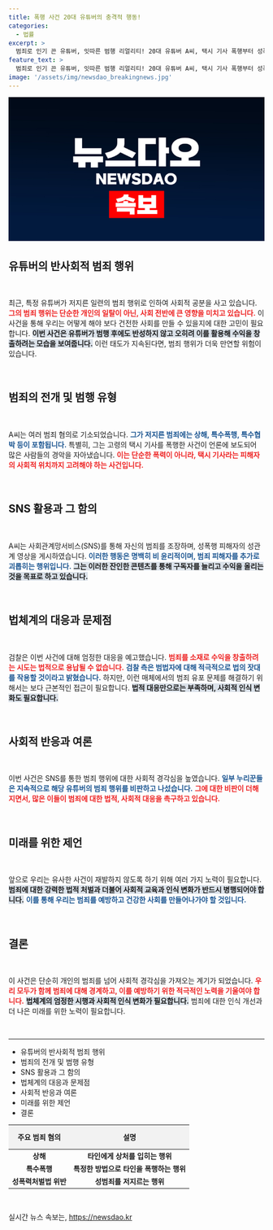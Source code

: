 ```yaml
---
title: 폭행 사건 20대 유튜버의 충격적 행동!
categories:
  - 법률
excerpt: >
  범죄로 인기 끈 유튜버, 잇따른 범행 리얼리티! 20대 유튜버 A씨, 택시 기사 폭행부터 성폭력까지 법정에 서다. 수익을 위해 범죄를 유희화한 그의 충격적인 행보와 법의 칼날이 마침내 내려질까?
feature_text: >
  범죄로 인기 끈 유튜버, 잇따른 범행 리얼리티! 20대 유튜버 A씨, 택시 기사 폭행부터 성폭력까지 법정에 서다. 수익을 위해 범죄를 유희화한 그의 충격적인 행보와 법의 칼날이 마침내 내려질까?
image: '/assets/img/newsdao_breakingnews.jpg'
---
```


<p><img src="/assets/img/newsdao_breakingnews.jpg" alt="cryptoinkorea 속보" /></p>

<h2 data-ke-size="size26">유튜버의 반사회적 범죄 행위</h2>

<p data-ke-size="size16">&nbsp;</p>

<p>최근, 특정 유튜버가 저지른 일련의 범죄 행위로 인하여 사회적 공분을 사고 있습니다. <b><span style="color: #ee2323;">그의 범죄 행위는 단순한 개인의 일탈이 아닌, 사회 전반에 큰 영향을 미치고 있습니다.</span></b> 이 사건을 통해 우리는 어떻게 해야 보다 건전한 사회를 만들 수 있을지에 대한 고민이 필요합니다. <b><span style="background-color: #21538527;">이번 사건은 유튜버가 범행 후에도 반성하지 않고 오히려 이를 활용해 수익을 창출하려는 모습을 보여줍니다.</span></b> 이런 태도가 지속된다면, 범죄 행위가 더욱 만연할 위험이 있습니다. </p>

<p data-ke-size="size16">&nbsp;</p>

<h2 data-ke-size="size26">범죄의 전개 및 범행 유형</h2>

<p data-ke-size="size16">&nbsp;</p>

<p>A씨는 여러 범죄 혐의로 기소되었습니다. <b><span style="color: #1a5490;">그가 저지른 범죄에는 상해, 특수폭행, 특수협박 등이 포함됩니다.</span></b> 특별히, 그는 고령의 택시 기사를 폭행한 사건이 언론에 보도되어 많은 사람들의 경악을 자아냈습니다. <b><span style="color: #ee2323;">이는 단순한 폭력이 아니라, 택시 기사라는 피해자의 사회적 위치까지 고려해야 하는 사건입니다.</span></b></p>

<p data-ke-size="size16">&nbsp;</p>

<h2 data-ke-size="size26">SNS 활용과 그 함의</h2>

<p data-ke-size="size16">&nbsp;</p>

<p>A씨는 사회관계망서비스(SNS)를 통해 자신의 범죄를 조장하며, 성폭행 피해자의 성관계 영상을 게시하였습니다. <b><span style="color: #1a5490;">이러한 행동은 명백히 비 윤리적이며, 범죄 피해자를 추가로 괴롭히는 행위입니다.</span></b> <b><span style="background-color: #21538527;">그는 이러한 잔인한 콘텐츠를 통해 구독자를 늘리고 수익을 올리는 것을 목표로 하고 있습니다.</span></b> </p>

<p data-ke-size="size16">&nbsp;</p>

<h2 data-ke-size="size26">법체계의 대응과 문제점</h2>

<p data-ke-size="size16">&nbsp;</p>

<p>검찰은 이번 사건에 대해 엄정한 대응을 예고했습니다. <b><span style="color: #ee2323;">범죄를 소재로 수익을 창출하려는 시도는 법적으로 용납될 수 없습니다.</span></b> <b><span style="color: #1a5490;">검찰 측은 범법자에 대해 적극적으로 법의 잣대를 작용할 것이라고 밝혔습니다.</span></b> 하지만, 이런 매체에서의 범죄 유포 문제를 해결하기 위해서는 보다 근본적인 접근이 필요합니다. <b><span style="background-color: #21538527;">법적 대응만으로는 부족하며, 사회적 인식 변화도 필요합니다.</span></b> </p>

<p data-ke-size="size16">&nbsp;</p>

<h2 data-ke-size="size26">사회적 반응과 여론</h2>

<p data-ke-size="size16">&nbsp;</p>

<p>이번 사건은 SNS를 통한 범죄 행위에 대한 사회적 경각심을 높였습니다. <b><span style="color: #1a5490;">일부 누리꾼들은 지속적으로 해당 유튜버의 범죄 행위를 비판하고 나섰습니다.</span></b> <b><span style="color: #ee2323;">그에 대한 비판이 더해지면서, 많은 이들이 범죄에 대한 법적, 사회적 대응을 촉구하고 있습니다.</span></b></p>

<p data-ke-size="size16">&nbsp;</p>

<h2 data-ke-size="size26">미래를 위한 제언</h2>

<p data-ke-size="size16">&nbsp;</p>

<p>앞으로 우리는 유사한 사건이 재발하지 않도록 하기 위해 여러 가지 노력이 필요합니다. <b><span style="background-color: #21538527;">범죄에 대한 강력한 법적 처벌과 더불어 사회적 교육과 인식 변화가 반드시 병행되어야 합니다.</span></b> <b><span style="color: #1a5490;">이를 통해 우리는 범죄를 예방하고 건강한 사회를 만들어나가야 할 것입니다.</span></b></p>

<p data-ke-size="size16">&nbsp;</p>

<h2 data-ke-size="size26">결론</h2>

<p data-ke-size="size16">&nbsp;</p>

<p>이 사건은 단순히 개인의 범죄를 넘어 사회적 경각심을 가져오는 계기가 되었습니다. <b><span style="color: #ee2323;">우리 모두가 함께 범죄에 대해 경계하고, 이를 예방하기 위한 적극적인 노력을 기울여야 합니다.</span></b> <b><span style="background-color: #21538527;">법체계의 엄정한 시행과 사회적 인식 변화가 필요합니다.</span></b> 범죄에 대한 인식 개선과 더 나은 미래를 위한 노력이 필요합니다. </p>

<p data-ke-size="size16">&nbsp;</p>

<hr>

<ul>
    <li>유튜버의 반사회적 범죄 행위</li>
    <li>범죄의 전개 및 범행 유형</li>
    <li>SNS 활용과 그 함의</li>
    <li>법체계의 대응과 문제점</li>
    <li>사회적 반응과 여론</li>
    <li>미래를 위한 제언</li>
    <li>결론</li>
</ul>

<table style="border-collapse: collapse; width: 100%;">
    <thead>
        <tr>
            <th style="text-align: center; height: 40px; background-color: #f2f2f2;">주요 범죄 혐의</th>
            <th style="text-align: center; height: 40px; background-color: #f2f2f2;">설명</th>
        </tr>
    </thead>
    <tbody>
        <tr>
            <td style="text-align: center; height: 17px;"><b>상해</b></td>
            <td style="text-align: center; height: 17px;"><b>타인에게 상처를 입히는 행위</b></td>
        </tr>
        <tr>
            <td style="text-align: center; height: 17px;"><b>특수폭행</b></td>
            <td style="text-align: center; height: 17px;"><b>특정한 방법으로 타인을 폭행하는 행위</b></td>
        </tr>
        <tr>
            <td style="text-align: center; height: 17px;"><b>성폭력처벌법 위반</b></td>
            <td style="text-align: center; height: 17px;"><b>성범죄를 저지르는 행위</b></td>
        </tr>
    </tbody>
</table>

<p data-ke-size="size16">&nbsp;</p>
실시간 뉴스 속보는, <a href="https://newsdao.kr" rel="dofollow">https://newsdao.kr</a>


